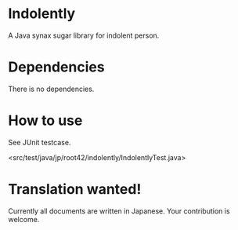 <!--
  @author takahashikzn
-->

Indolently
=================

A Java synax sugar library for indolent person.


Dependencies
=================

There is no dependencies.


How to use
=================

See JUnit testcase.

<src/test/java/jp/root42/indolently/IndolentlyTest.java>


Translation wanted!
=================

Currently all documents are written in Japanese.
Your contribution is welcome.
